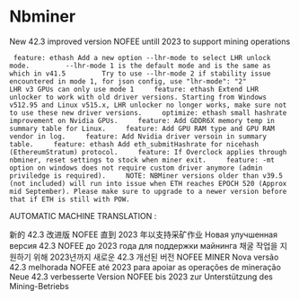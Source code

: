 # Nbminer
New 42.3 improved version NOFEE untill 2023 to support mining operations

     feature: ethash Add a new option --lhr-mode to select LHR unlock mode.         --lhr-mode 1 is the default mode and is the same as which in v41.5         Try to use --lhr-mode 2 if stability issue encountered in mode 1, for json config, use "lhr-mode": "2"         LHR v3 GPUs can only use mode 1     feature: ethash Extend LHR unlocker to work with old driver versions. Starting from Windows v512.95 and Linux v515.x, LHR unlocker no longer works, make sure not to use these new driver versions.     optimize: ethash small hashrate improvement on Nvidia GPUs.     feature: Add GDDR6X memory temp in summary table for Linux.     feature: Add GPU RAM type and GPU RAM vendor in log.     feature: Add Nvidia driver versoin in summary table.     feature: ethash Add eth_submitHashrate for nicehash (EthereumStratum) protocol.     feature: If Overclock applies through nbminer, reset settings to stock when miner exit.     feature: -mt option on windows does not require custom driver anymore (admin priviledge is required).     NOTE: NBMiner versions older than v39.5 (not included) will run into issue when ETH reaches EPOCH 520 (Approx mid September). Please make sure to upgrade to a newer version before that if ETH is still with POW.

AUTOMATIC MACHINE TRANSLATION : 

新的 42.3 改进版 NOFEE 直到 2023 年以支持采矿作业
Новая улучшенная версия 42.3 NOFEE до 2023 года для поддержки майнинга
채굴 작업을 지원하기 위해 2023년까지 새로운 42.3 개선된 버전 NOFEE MINER
Nova versão 42.3 melhorada NOFEE até 2023 para apoiar as operações de mineração
Neue 42.3 verbesserte Version NOFEE bis 2023 zur Unterstützung des Mining-Betriebs
